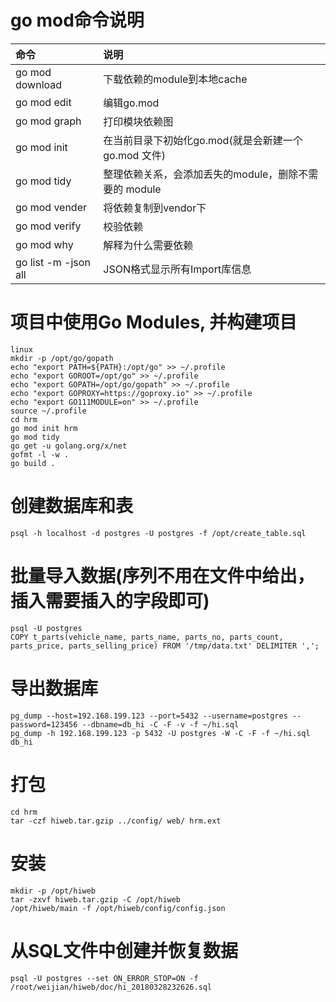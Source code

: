 # go mod命令说明
| 命令 | 说明 |
| :- | :- |
| go mod download | 下载依赖的module到本地cache
| go mod edit | 编辑go.mod
| go mod graph | 打印模块依赖图
| go mod init | 在当前目录下初始化go.mod(就是会新建一个 go.mod 文件)
| go mod tidy | 整理依赖关系，会添加丢失的module，删除不需要的 module
| go mod vender | 将依赖复制到vendor下
| go mod verify | 校验依赖
| go mod why | 解释为什么需要依赖
| go list -m -json all | JSON格式显示所有Import库信息

# 项目中使用Go Modules, 并构建项目
```
linux
mkdir -p /opt/go/gopath
echo "export PATH=${PATH}:/opt/go" >> ~/.profile
echo "export GOROOT=/opt/go" >> ~/.profile
echo "export GOPATH=/opt/go/gopath" >> ~/.profile
echo "export GOPROXY=https://goproxy.io" >> ~/.profile
echo "export GO111MODULE=on" >> ~/.profile
source ~/.profile
cd hrm
go mod init hrm
go mod tidy
go get -u golang.org/x/net
gofmt -l -w .
go build .
```

# 创建数据库和表
    psql -h localhost -d postgres -U postgres -f /opt/create_table.sql

# 批量导入数据(序列不用在文件中给出，插入需要插入的字段即可)
    psql -U postgres
    COPY t_parts(vehicle_name, parts_name, parts_no, parts_count, parts_price, parts_selling_price) FROM '/tmp/data.txt' DELIMITER ',';

# 导出数据库
    pg_dump --host=192.168.199.123 --port=5432 --username=postgres --password=123456 --dbname=db_hi -C -F -v -f ~/hi.sql
    pg_dump -h 192.168.199.123 -p 5432 -U postgres -W -C -F -f ~/hi.sql db_hi

# 打包
    cd hrm
    tar -czf hiweb.tar.gzip ../config/ web/ hrm.ext

# 安装
    mkdir -p /opt/hiweb
    tar -zxvf hiweb.tar.gzip -C /opt/hiweb
    /opt/hiweb/main -f /opt/hiweb/config/config.json

# 从SQL文件中创建并恢复数据
    psql -U postgres --set ON_ERROR_STOP=ON -f /root/weijian/hiweb/doc/hi_20180328232626.sql
